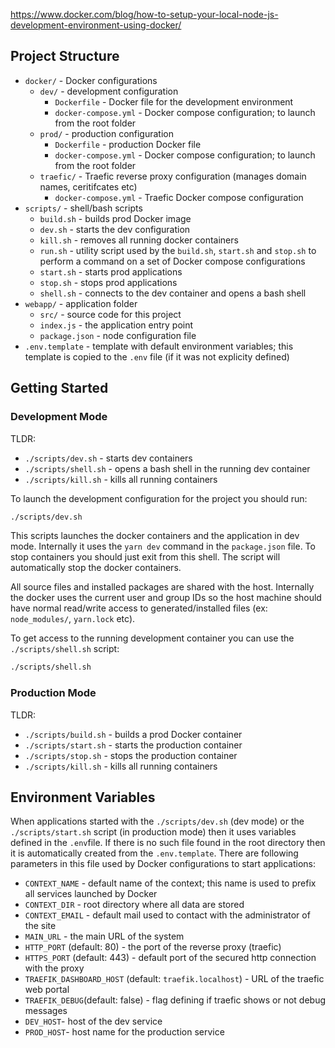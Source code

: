 https://www.docker.com/blog/how-to-setup-your-local-node-js-development-environment-using-docker/

## Project Structure

* `docker/` - Docker configurations
  * `dev/` - development configuration
    * `Dockerfile` - Docker file for the development environment
    * `docker-compose.yml` - Docker compose configuration; to launch from the root folder
  * `prod/` - production configuration
    * `Dockerfile` - production Docker file
    * `docker-compose.yml` - Docker compose configuration; to launch from the root folder
  * `traefic/` - Traefic reverse proxy configuration (manages domain names, ceritifcates etc)
    * `docker-compose.yml` - Traefic Docker compose configuration
* `scripts/` - shell/bash scripts 
  * `build.sh` - builds prod Docker image
  * `dev.sh` - starts the dev configuration
  * `kill.sh` - removes all running docker containers 
  * `run.sh` - utility script used by the `build.sh`, `start.sh` and `stop.sh`
     to perform a command on a set of Docker compose configurations
  * `start.sh` - starts prod applications 
  * `stop.sh` - stops prod applications
  * `shell.sh` - connects to the dev container and opens a bash shell 
* `webapp/` - application folder
  * `src/` - source code for this project
  * `index.js` - the application entry point
  * `package.json` - node configuration file
* `.env.template` - template with default environment variables; this template is copied to the `.env` file
  (if it was not explicity defined)

## Getting Started

### Development Mode

TLDR:
* `./scripts/dev.sh` - starts dev containers
* `./scripts/shell.sh` - opens a bash shell in the running dev container
* `./scripts/kill.sh` - kills all running containers

To launch the development configuration for the project you should run:
```sh
./scripts/dev.sh
```

This scripts launches the docker containers and the application in dev mode.
Internally it uses the `yarn dev` command in the `package.json` file.
To stop containers you should just exit from this shell. The script will automatically stop the docker containers.

All source files and installed packages are shared with the host.
Internally the docker uses the current user and group IDs so the host machine should have normal read/write access to 
generated/installed files (ex: `node_modules/`, `yarn.lock` etc).


To get access to the running development container you can use the `./scripts/shell.sh` script: 
```sh
./scripts/shell.sh
```

### Production Mode

TLDR:
* `./scripts/build.sh` - builds a prod Docker container
* `./scripts/start.sh` - starts the production container
* `./scripts/stop.sh` - stops the production container
* `./scripts/kill.sh` - kills all running containers


## Environment Variables

When applications started with the `./scripts/dev.sh` (dev mode) or the `./scripts/start.sh` script (in production mode)
then it uses variables defined in the `.env`file.
If there is no such file found in the root directory then it is automatically created from the `.env.template`. 
There are following parameters in this file used by Docker configurations to start applications:

* `CONTEXT_NAME` - default name of the context; this name is used to prefix all services launched by Docker
* `CONTEXT_DIR` - root directory where all data are stored
* `CONTEXT_EMAIL` - default mail used to contact with the administrator of the site
* `MAIN_URL` - the  main URL of the system
* `HTTP_PORT` (default: 80) - the port of the reverse proxy (traefic)
* `HTTPS_PORT` (default: 443) - default port of the secured http connection with the proxy 
* `TRAEFIK_DASHBOARD_HOST` (default: `traefik.localhost`) - URL of the traefic web portal
* `TRAEFIK_DEBUG`(default: false) - flag defining if traefic shows or not debug messages
* `DEV_HOST`- host of the dev service 
* `PROD_HOST`- host name for the production service
